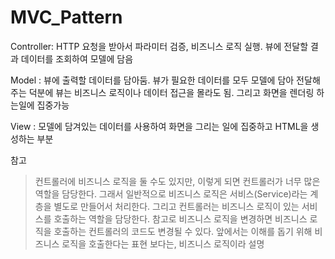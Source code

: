 # MVC_Pattern

Controller: HTTP 요청을 받아서 파라미터 검증, 비즈니스 로직 실행. 뷰에 전달할 결과 데이터를 조회하여 모델에 담음

Model     : 뷰에 출력할 데이터를 담아둠. 뷰가 필요한 데이터를 모두 모델에 담아 전달해주는 덕분에 뷰는 비즈니스 로직이나 데이터 접근을 몰라도 됨. 그리고 화면을 렌더링 하는일에 집중가능

View      : 모델에 담겨있는 데이터를 사용하여 화면을 그리는 일에 집중하고 HTML을 생성하는 부분

참고
> 컨트롤러에 비즈니스 로직을 둘 수도 있지만, 이렇게 되면 컨트롤러가 너무 많은 역할을 담당한다. 그래서
일반적으로 비즈니스 로직은 서비스(Service)라는 계층을 별도로 만들어서 처리한다. 그리고 컨트롤러는
비즈니스 로직이 있는 서비스를 호출하는 역할을 담당한다. 참고로 비즈니스 로직을 변경하면 비즈니스
로직을 호출하는 컨트롤러의 코드도 변경될 수 있다. 앞에서는 이해를 돕기 위해 비즈니스 로직을
호출한다는 표현 보다는, 비즈니스 로직이라 설명


